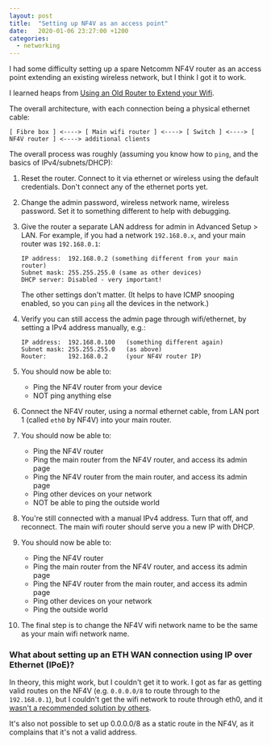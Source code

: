 ```yaml
---
layout: post
title:  "Setting up NF4V as an access point"
date:   2020-01-06 23:27:00 +1200
categories: 
  - networking
---
```


I had some difficulty setting up a spare Netcomm NF4V router as an access point extending an existing wireless network, 
but I think I got it to work.

I learned heaps from [Using an Old Router to Extend your Wifi](https://www.geekzone.co.nz/forums.asp?forumid=66&topicid=239735).

The overall architecture, with each connection being a physical ethernet cable:

```
[ Fibre box ] <----> [ Main wifi router ] <----> [ Switch ] <----> [ NF4V router ] <----> additional clients
```

The overall process was roughly (assuming you know how to `ping`, and the basics of IPv4/subnets/DHCP):

1. Reset the router. Connect to it via ethernet or wireless using the default credentials. Don't connect any of the ethernet ports yet.
2. Change the admin password, wireless network name, wireless password. Set it to something different to help with debugging.
3. Give the router a separate LAN address for admin in Advanced Setup > LAN. For example, if you had a network `192.168.0.x`,
   and your main router was `192.168.0.1`:

       IP address:  192.168.0.2 (something different from your main router)
       Subnet mask: 255.255.255.0 (same as other devices)
       DHCP server: Disabled - very important!
    
   The other settings don't matter. (It helps to have ICMP snooping enabled, so you can `ping` all the devices in the network.)
4. Verify you can still access the admin page through wifi/ethernet, by setting a IPv4 address manually, e.g.:

       IP address:  192.168.0.100   (something different again)
       Subnet mask: 255.255.255.0   (as above)
       Router:      192.168.0.2     (your NF4V router IP)

5. You should now be able to:
   - Ping the NF4V router from your device
   - NOT ping anything else
6. Connect the NF4V router, using a normal ethernet cable, from LAN port 1 (called `eth0` by NF4V) into your main router.
7. You should now be able to:
   - Ping the NF4V router
   - Ping the main router from the NF4V router, and access its admin page
   - Ping the NF4V router from the main router, and access its admin page
   - Ping other devices on your network
   - NOT be able to ping the outside world
8. You're still connected with a manual IPv4 address. Turn that off, and reconnect. The main wifi router should serve you a new IP with DHCP.
9. You should now be able to:
   - Ping the NF4V router
   - Ping the main router from the NF4V router, and access its admin page
   - Ping the NF4V router from the main router, and access its admin page
   - Ping other devices on your network
   - Ping the outside world
10. The final step is to change the NF4V wifi network name to be the same as your main wifi network name.

### What about setting up an ETH WAN connection using IP over Ethernet (IPoE)?

In theory, this might work, but I couldn't get it to work. I got as far as getting valid routes on the NF4V
(e.g. `0.0.0.0/8` to route through to the `192.168.0.1`), but I couldn't get the wifi network to route through eth0,
and it [wasn't a recommended solution by others](https://www.geekzone.co.nz/forums.asp?forumid=66&topicid=239735&page_no=1#2066409).

It's also not possible to set up 0.0.0.0/8 as a static route in the NF4V, as it complains that it's not a valid address.
